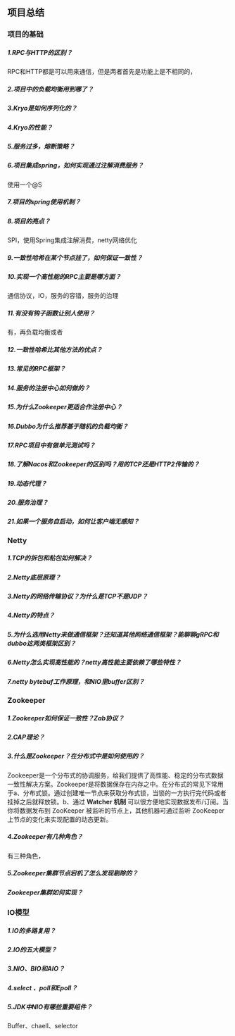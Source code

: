 ## 项目总结

### 项目的基础

##### 1.RPC与HTTP的区别？

RPC和HTTP都是可以用来通信，但是两者首先是功能上是不相同的，

##### 2.项目中的负载均衡用到哪了？

##### 3.Kryo是如何序列化的？

##### 4.Kryo的性能？

##### 5.服务过多，熔断策略？

##### 6.项目集成spring，如何实现通过注解消费服务？

使用一个@S

##### 7.项目的spring使用机制？

##### 8.项目的亮点？

SPI，使用Spring集成注解消费，netty网络优化

##### 9.一致性哈希在某个节点挂了，如何保证一致性？

##### 10.实现一个高性能的RPC主要是哪方面？

通信协议，IO，服务的容错，服务的治理

##### 11.有没有钩子函数让别人使用？

有，再负载均衡或者

##### 12.一致性哈希比其他方法的优点？

##### 13.常见的RPC框架？

##### 14.服务的注册中心如何做的？

##### 15.为什么Zookeeper更适合作注册中心？

##### 16.Dubbo为什么推荐基于随机的负载均衡？

##### 17.RPC项目中有做单元测试吗？

##### 18.了解Nacos和Zookeeper的区别吗？用的TCP还是HTTP2传输的？

##### 19.动态代理？

##### 20.服务治理？

##### 21.如果一个服务自启动，如何让客户端无感知？

### Netty

##### 1.TCP的拆包和粘包如何解决？

##### 2.Netty底层原理？

##### 3.Netty的网络传输协议？为什么是TCP不是UDP？

##### 4.Netty的特点？

##### 5.为什么选用Netty来做通信框架？还知道其他网络通信框架？能聊聊gRPC和dubbo这两类框架区别？

##### 6.Netty怎么实现高性能的？netty高性能主要依赖了哪些特性？

##### 7.netty bytebuf工作原理，和NIO里buffer区别？

### Zookeeper

##### 1.Zookeeper如何保证一致性？Zab协议？

##### 2.CAP理论？

##### 3.什么是Zookeeper？在分布式中是如何使用的？

Zookeeper是一个分布式的协调服务，给我们提供了高性能、稳定的分布式数据一致性解决方案。Zookeeper是将数据保存在内存之中。在分布式的常见下常用于a、分布式锁。通过创建唯一节点来获取分布式锁，当锁的一方执行完代码或者挂掉之后就释放锁。b、通过 **Watcher 机制** 可以很方便地实现数据发布/订阅。当你将数据发布到 ZooKeeper 被监听的节点上，其他机器可通过监听 ZooKeeper 上节点的变化来实现配置的动态更新。

##### 4.Zookeeper有几种角色？

有三种角色，

##### 5.Zookeeper集群节点宕机了怎么发现剔除的？

##### Zookeeper集群如何实现？

### IO模型

##### 1.IO的多路复用？

##### 2.IO的五大模型？

##### 3.NIO、BIO和AIO？

##### 4.select 、poll和Epoll？

##### 5.JDK中NIO有哪些重要组件？

Buffer、chaell、selector